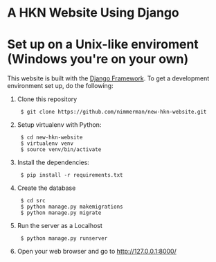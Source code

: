 A HKN Website Using Django
==========

Set up on a Unix-like enviroment (Windows you're on your own)
==========

This website is built with the [Django Framework](https://www.djangoproject.com/). To get a
development environment set up, do the following:

1. Clone this repository

        $ git clone https://github.com/nimmerman/new-hkn-website.git

1. Setup virtualenv with Python:

        $ cd new-hkn-website
        $ virtualenv venv
        $ source venv/bin/activate

2. Install the dependencies:

        $ pip install -r requirements.txt

3. Create the database

        $ cd src
        $ python manage.py makemigrations
        $ python manage.py migrate

4. Run the server as a Localhost

        $ python manage.py runserver

5. Open your web browser and go to http://127.0.0.1:8000/
